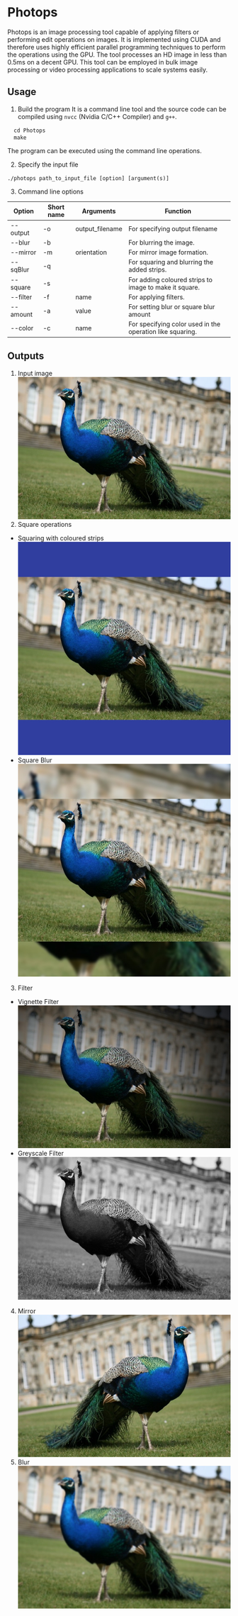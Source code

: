 # Photops
Photops is an image processing tool capable of applying filters or performing edit operations on images. It is implemented using CUDA
and therefore uses highly efficient parallel programming techniques to perform the operations using the GPU. The tool processes an HD image in less 
than 0.5ms on a decent GPU. This tool can be employed in bulk image processing or video processing applications to scale systems easily.  
## Usage
1. Build the program 
It is a command line tool and the source code can be compiled using `nvcc` (Nvidia C/C++ Compiler) and `g++`. 
```
  cd Photops
  make
```
The program can be executed using the command line operations.

2. Specify the input file
```
./photops path_to_input_file [option] [argument(s)]
```

3. Command line options

Option | Short name | Arguments | Function
-------|-----------|-----------|---------
 --output |-o|output_filename|For specifying output filename  
 --blur   |-b|            |For blurring the image.
 --mirror |-m|orientation |For mirror image formation.
 --sqBlur |-q|            |For squaring and blurring the added strips.
 --square |-s|            |For adding coloured strips to image to make it square.
 --filter |-f|name        |For applying filters.
 --amount |-a|value       |For setting blur or square blur amount
 --color  |-c|name        |For specifying color used in the operation like squaring.

## Outputs 
 
 1. Input image ![Peacock](/images/peacock.jpg)
 2. Square operations
   * Squaring with coloured strips ![Squared](/images/square_out.jpg)
   * Square Blur ![SquareBlur](/images/sqblur_out.jpg)
 3. Filter
   * Vignette Filter ![Vignette](/images/vignette_out.jpg)
   * Greyscale Filter ![Greyscale](/images/greyscale_out.jpg)
 4. Mirror ![Mirror](/images/mirror_out.jpg)
 5. Blur ![Blur](/images/blur_output.jpg)
